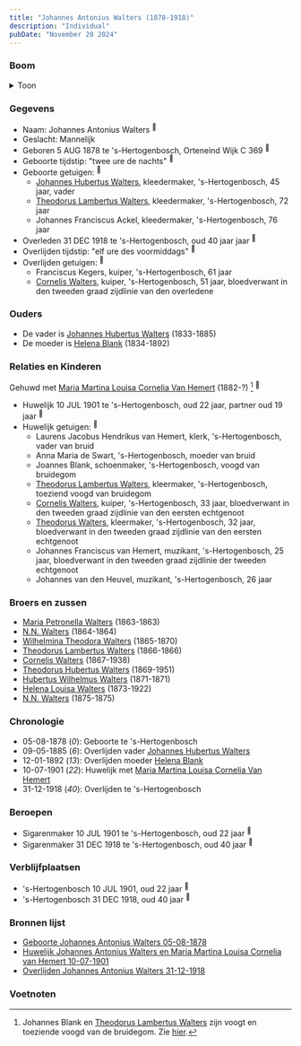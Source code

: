 ```yaml
---
title: "Johannes Antonius Walters (1878-1918)"
description: "Individual"
pubDate: "November 20 2024"
---
```


### Boom
<details><summary>Toon</summary>

![test](https://www.plantuml.com/plantuml/svg/dPFHQzim4CRVzLSSxKEV0dQyh7O8QPCiMHRQCSRQiQSWsxTOM9Q2JgQ4ul-zbyPD2pLjwOim9ttwVdUVTKbUEbzNMb2fp5OwMK4gitBZR6tocTNMWNVI46-XyQ9GEKAcNARny8tLrk-WmYf5HuSIUNHe_MwBuiMjcPP4S2y0O6fTZkvFeRBI8D5eL4bbncE8H2F46Vnwj29nK9oiR24DduDbpHw-9lWhDLlG2KY27q4Gd2S0f_DeCLXCsU3-lqATDp0QfZBThLFhlSRX6C8-J6w-GnX74PnHRybtsGsQr59Ml11HMMkzbYPVPyuIfPQjMPt0zUGVY-F1Qt7pXBf4ZKR2L4jJ7kdYWEaMqtaqZzwWYq8s-Bsd-_89EkvjDVd9wgJ_1jveU8TvhincxzVsyxN_2BfWqFu0JhNQ57w7MjixXcr4EzvUhpqXsewU2wsI2_kj91QlSfiORutgo2s9uPZz-_aDslZEuqyCYCVxRJw3C0axrCsH-Lew9O5NhpZ7ArihaZ2ppg3c-gqqiCIAjKyjXC67mkNVfYENTw4luA8xl320rSqLTnE4n_IumyxqUCXjM54eMkJdWhX4a_FpVm00)
</details>

### Gegevens
- Naam: Johannes Antonius Walters <sup><a href="../s00127/" style="text-decoration:none" title="Geboorte Johannes Antonius Walters 05-08-1878">:link:</a></sup>
- Geslacht: Mannelijk
- Geboren 5 AUG 1878 te 's-Hertogenbosch, Orteneind Wijk C 369 <sup><a href="../s00127/" style="text-decoration:none" title="Geboorte Johannes Antonius Walters 05-08-1878">:link:</a></sup>
- Geboorte tijdstip: "twee ure de nachts" <sup><a href="../s00127/" style="text-decoration:none" title="Geboorte Johannes Antonius Walters 05-08-1878">:link:</a></sup>
- Geboorte getuigen: <sup><a href="../s00127/" style="text-decoration:none" title="Geboorte Johannes Antonius Walters 05-08-1878">:link:</a></sup>
  - [Johannes Hubertus Walters](../i00079/), kleedermaker, \'s-Hertogenbosch, 45 jaar, vader
  - [Theodorus Lambertus Walters](../i00088/), kleedermaker, \'s-Hertogenbosch, 72 jaar
  - Johannes Franciscus Ackel, kleedermaker, \'s-Hertogenbosch, 76 jaar
- Overleden 31 DEC 1918 te 's-Hertogenbosch, oud 40 jaar jaar <sup><a href="../s00133/" style="text-decoration:none" title="Overlijden Johannes Antonius Walters 31-12-1918">:link:</a></sup>
- Overlijden tijdstip: "elf ure des voormiddags" <sup><a href="../s00133/" style="text-decoration:none" title="Overlijden Johannes Antonius Walters 31-12-1918">:link:</a></sup>
- Overlijden getuigen: <sup><a href="../s00133/" style="text-decoration:none" title="Overlijden Johannes Antonius Walters 31-12-1918">:link:</a></sup>
  - Franciscus Kegers, kuiper, \'s-Hertogenbosch, 61 jaar
  - [Cornelis Walters](../i00094/), kuiper, \'s-Hertogenbosch, 51 jaar, bloedverwant in den tweeden graad zijdlinie van den overledene

### Ouders
- De vader is [Johannes Hubertus Walters](../i00079/) (1833-1885)
- De moeder is [Helena Blank](../i00080/) (1834-1892)

### Relaties en Kinderen

Gehuwd met [Maria Martina Louisa Cornelia Van Hemert](../i00100/) (1882-?) [^1] <sup><a href="../s00132/" style="text-decoration:none" title="Huwelijk Johannes Antonius Walters en Maria Martina Louisa Cornelia van Hemert 10-07-1901">:link:</a></sup>
- Huwelijk 10 JUL 1901 te 's-Hertogenbosch, oud 22 jaar, partner oud 19 jaar <sup><a href="../s00132/" style="text-decoration:none" title="Huwelijk Johannes Antonius Walters en Maria Martina Louisa Cornelia van Hemert 10-07-1901">:link:</a></sup>
- Huwelijk getuigen:  <sup><a href="../s00132/" style="text-decoration:none" title="Huwelijk Johannes Antonius Walters en Maria Martina Louisa Cornelia van Hemert 10-07-1901">:link:</a></sup>
  - Laurens Jacobus Hendrikus van Hemert, klerk, \'s-Hertogenbosch, vader van bruid
  - Anna Maria de Swart, \'s-Hertogenbosch, moeder van bruid
  - Joannes Blank, schoenmaker, \'s-Hertogenbosch, voogd van bruidegom
  - [Theodorus Lambertus Walters](../i00107/), kleermaker, \'s-Hertogenbosch, toeziend voogd van bruidegom
  - [Cornelis Walters](../i00094/), kuiper, \'s-Hertogenbosch, 33 jaar, bloedverwant in den tweeden graad zijdlinie van den eersten echtgenoot
  - [Theodorus Walters](../i00075/), kleermaker, \'s-Hertogenbosch, 32 jaar, bloedverwant in den tweeden graad zijdlinie van den eersten echtgenoot
  - Johannes Franciscus van Hemert, muzikant, \'s-Hertogenbosch, 25 jaar, bloedverwant in den tweeden graad zijdlinie der tweeden echtgenoot
  - Johannes van den Heuvel, muzikant, \'s-Hertogenbosch, 26 jaar

### Broers en zussen
- [Maria Petronella Walters](../i00090/) (1863-1863)
- [N.N. Walters](../i00091/) (1864-1864)
- [Wilhelmina Theodora Walters](../i00092/) (1865-1870)
- [Theodorus Lambertus Walters](../i00093/) (1866-1866)
- [Cornelis Walters](../i00094/) (1867-1938)
- [Theodorus Hubertus Walters](../i00075/) (1869-1951)
- [Hubertus Wilhelmus Walters](../i00095/) (1871-1871)
- [Helena Louisa Walters](../i00096/) (1873-1922)
- [N.N. Walters](../i00097/) (1875-1875)

### Chronologie
- 05-08-1878 (<i>0</i>): Geboorte te 's-Hertogenbosch
- 09-05-1885 (<i>6</i>): Overlijden vader [Johannes Hubertus Walters](../i00079/)
- 12-01-1892 (<i>13</i>): Overlijden moeder [Helena Blank](../i00080/)
- 10-07-1901 (<i>22</i>): Huwelijk met [Maria Martina Louisa Cornelia Van Hemert](../i00100/)
- 31-12-1918 (<i>40</i>): Overlijden te 's-Hertogenbosch

### Beroepen
- Sigarenmaker 10 JUL 1901 te 's-Hertogenbosch, oud 22 jaar <sup><a href="../s00132/" style="text-decoration:none" title="Huwelijk Johannes Antonius Walters en Maria Martina Louisa Cornelia van Hemert 10-07-1901">:link:</a></sup>
- Sigarenmaker 31 DEC 1918 te 's-Hertogenbosch, oud 40 jaar <sup><a href="../s00133/" style="text-decoration:none" title="Overlijden Johannes Antonius Walters 31-12-1918">:link:</a></sup>

### Verblijfplaatsen
- 's-Hertogenbosch  10 JUL 1901, oud 22 jaar  <sup><a href="../s00132/" style="text-decoration:none" title="Huwelijk Johannes Antonius Walters en Maria Martina Louisa Cornelia van Hemert 10-07-1901">:link:</a></sup>
- 's-Hertogenbosch  31 DEC 1918, oud 40 jaar  <sup><a href="../s00133/" style="text-decoration:none" title="Overlijden Johannes Antonius Walters 31-12-1918">:link:</a></sup>

### Bronnen lijst
- [Geboorte Johannes Antonius Walters 05-08-1878](../s00127/)
- [Huwelijk Johannes Antonius Walters en Maria Martina Louisa Cornelia van Hemert 10-07-1901](../s00132/)
- [Overlijden Johannes Antonius Walters 31-12-1918](../s00133/)

### Voetnoten
[^1]: Johannes Blank en [Theodorus Lambertus Walters](../i00107) zijn voogt en toeziende voogd van de bruidegom. Zie [hier](../s00132).